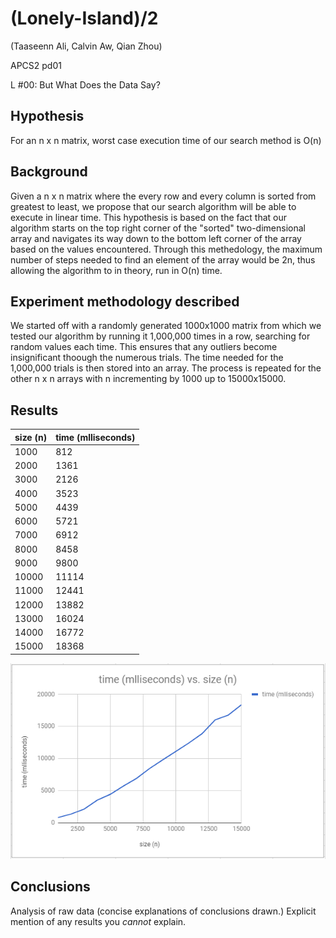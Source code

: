 # (Lonely-Island)/2

(Taaseenn Ali, Calvin Aw, Qian Zhou)

APCS2 pd01

L #00: But What Does the Data Say?

## Hypothesis

For an n x n matrix, worst case execution time of our search method is O(n)

## Background

Given a n x n matrix where the every row and every column is sorted from greatest
to least, we propose that our search algorithm will be able to execute in linear
time. This hypothesis is based on the fact that our algorithm starts on the top
right corner of the "sorted" two-dimensional array and navigates its way down to
the bottom left corner of the array based on the values encountered. Through
this methedology, the maximum number of steps needed to find an element of the
array would be 2n, thus allowing the algorithm to in theory, run in O(n) time.

## Experiment methodology described

We started off with a randomly generated 1000x1000 matrix from which we tested our
algorithm by running it 1,000,000 times in a row, searching for random values each time.
This ensures that any outliers become insignificant thoough the numerous trials.
The time needed for the 1,000,000 trials is then stored into an array.
The process is repeated for the other n x n arrays with n incrementing by 1000 up to
15000x15000.

## Results

| size (n)	| time (mlliseconds) | 
|---------|-------------------|
| 1000 | 812 | 
| 2000 | 	1361 | 
| 3000 | 	2126 | 
| 4000 | 	3523 | 
| 5000 | 	4439 | 
| 6000 | 	5721 | 
| 7000 | 	6912 | 
| 8000 | 	8458 | 
| 9000 | 	9800 | 
| 10000 | 	11114 | 
| 11000 | 	12441 | 
| 12000 | 	13882 | 
| 13000 | 	16024 | 
| 14000 | 	16772 | 
| 15000 | 	18368 | 

![Graph](/Graph.PNG "Graph Here")


## Conclusions

Analysis of raw data (concise explanations of conclusions drawn.)
Explicit mention of any results you *cannot* explain.

